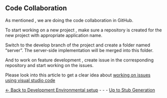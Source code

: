 ## Code Collaboration 

As mentioned , we are doing the code collaboration in GitHub. 

To start working on a new project , make sure a repository is created for the new project with appropriate application name. 

Switch to the develop branch of the project and create a folder named “server”. The server-side implementation will be merged into this folder.

And to work on feature development , create issue in the corresponding repository and start working on the issues. 

Please look into this article to get a clear idea about [working on issues using visual studio code](../../PreparingSpecifying/ProcessingAnIssue/ProcessingAnIssue.md)



[<- Back to Development Environmental setup](DevelopmentEnvironmentalSetup.md) - - - [Up to Stub Generation](StubGeneration.md)